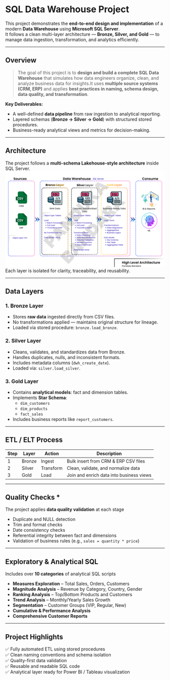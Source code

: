 # **SQL Data Warehouse Project**

This project demonstrates the **end-to-end design and implementation** of a modern **Data Warehouse** using **Microsoft SQL Server**.  
It follows a clean multi-layer architecture — **Bronze, Silver, and Gold** — to manage data ingestion, transformation, and analytics efficiently.

---
## **Overview**

> The goal of this project is to **design and build a complete SQL Data Warehouse** that simulates how data engineers organize, clean, and analyze business data for insights.It uses **multiple source systems (CRM, ERP)** and applies **best practices in naming, schema design, data quality, and transformation**.

**Key Deliverables:**
- A well-defined **data pipeline** from raw ingestion to analytical reporting.  
- Layered schemas (**Bronze → Silver → Gold**) with structured stored procedures.  
- Business-ready analytical views and metrics for decision-making.

---

## **Architecture**

The project follows a **multi-schema Lakehouse-style architecture** inside SQL Server.
![SQL Data Warehouse Architecture](assets/architecture.png)
Each layer is isolated for clarity, traceability, and reusability.

---

## **Data Layers**

### **1. Bronze Layer**
- Stores **raw data** ingested directly from CSV files.
- No transformations applied — maintains original structure for lineage.
- Loaded via stored procedure: `bronze.load_bronze`.

### **2. Silver Layer**
- Cleans, validates, and standardizes data from Bronze.
- Handles duplicates, nulls, and inconsistent formats.
- Includes metadata columns (`dwh_create_date`).
- Loaded via: `silver.load_silver`.

### **3. Gold Layer**
- Contains **analytical models**: fact and dimension tables.
- Implements **Star Schema**:
  - `dim_customers`
  - `dim_products`
  - `fact_sales`
- Includes business reports like `report_customers`.

---

## **ETL / ELT Process**

| Step | Layer | Action | Description |
|------|--------|---------|-------------|
| 1 | Bronze | Ingest | Bulk insert from CRM & ERP CSV files |
| 2 | Silver | Transform | Clean, validate, and normalize data |
| 3 | Gold | Load | Join and enrich data into business views |

---

## **Quality Checks** *

The project applies **data quality validation** at each stage

- Duplicate and NULL detection
- Trim and format checks
- Date consistency checks
- Referential integrity between fact and dimensions
- Validation of business rules (e.g., `sales = quantity * price`)

---

## **Exploratory & Analytical SQL**

Includes over **10 categories** of analytical SQL scripts
- **Measures Exploration** – Total Sales, Orders, Customers
- **Magnitude Analysis** – Revenue by Category, Country, Gender
- **Ranking Analysis** – Top/Bottom Products and Customers
- **Trend Analysis** – Monthly/Yearly Sales Growth
- **Segmentation** – Customer Groups (VIP, Regular, New)
- **Cumulative & Performance Analysis**
- **Comprehensive Customer Reports**

---

## **Project Highlights**

✅ Fully automated ETL using stored procedures  
✅ Clean naming conventions and schema isolation  
✅ Quality-first data validation  
✅ Reusable and readable SQL code  
✅ Analytical layer ready for Power BI / Tableau visualization  




